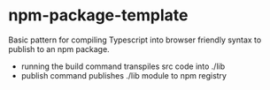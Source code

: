 # npm-package-template

Basic pattern for compiling Typescript into browser friendly syntax to publish to an npm package.

- running the build command transpiles src code into ./lib
- publish command publishes ./lib module to npm registry
